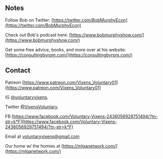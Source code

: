 ## Notes

Follow Bob on Twitter: [https://twitter.com/BobMurphyEcon](https://twitter.com/BobMurphyEcon)

Check out Bob's podcast here: [https://www.bobmurphyshow.com/](https://www.bobmurphyshow.com/)

Get some free advice, books, and more over at his website: [https://consultingbyrpm.com/](https://consultingbyrpm.com/)

## Contact

Patreon [https://www.patreon.com/Vixens_Voluntary01](https://www.patreon.com/Vixens_Voluntary01)

IG [@voluntaryvixens](https://www.instagram.com/voluntaryvixens/).

Twitter [@VixensVoluntary](https://twitter.com/VixensVoluntary).

FB [https://www.facebook.com/Voluntary-Vixens-2436056929751494/?tn-str=k*F](https://www.facebook.com/Voluntary-Vixens-2436056929751494/?tn-str=k*F)

Email at [voluntaryvixens@gmail.com](mailto:voluntaryvixens@gmail.com)

Our home w/ the homies at [https://mlganetwork.com/](https://mlganetwork.com/)
